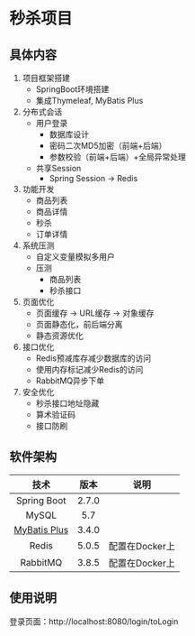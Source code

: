 # 秒杀项目

## 具体内容

1. 项目框架搭建
   - SpringBoot环境搭建
   - 集成Thymeleaf, MyBatis Plus
2. 分布式会话
   - 用户登录
      - 数据库设计
      - 密码二次MD5加密（前端+后端）
      - 参数校验（前端+后端）+全局异常处理
   - 共享Session
      - Spring Session -> Redis
3. 功能开发
   - 商品列表
   - 商品详情
   - 秒杀
   - 订单详情
4. 系统压测
   - 自定义变量模拟多用户
   - 压测
      - 商品列表
      - 秒杀接口
5. 页面优化
   - 页面缓存 -> URL缓存 -> 对象缓存
   - 页面静态化，前后端分离
   - 静态资源优化
6. 接口优化
   - Redis预减库存减少数据库的访问
   - 使用内存标记减少Redis的访问
   - RabbitMQ异步下单
7. 安全优化
   - 秒杀接口地址隐藏
   - 算术验证码
   - 接口防刷

## 软件架构

|                         技术                          | 版本  |      说明      |
| :---------------------------------------------------: | :---: | :------------: |
|                      Spring Boot                      | 2.7.0 |                |
|                         MySQL                         |  5.7  |                |
| [MyBatis Plus](https://github.com/baomidou/generator) | 3.4.0 |                |
|                         Redis                         | 5.0.5 | 配置在Docker上 |
|                       RabbitMQ                        | 3.8.5 | 配置在Docker上 |



## 使用说明

登录页面：http://localhost:8080/login/toLogin

